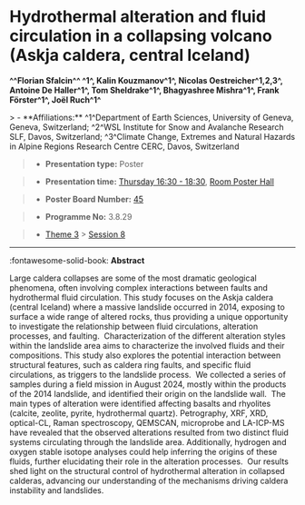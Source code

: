 # Hydrothermal alteration and fluid circulation in a collapsing volcano (Askja caldera, central Iceland)

**^^Florian Sfalcin^^ ^1^, Kalin Kouzmanov^1^, Nicolas Oestreicher^1,2,3^, Antoine De Haller^1^, Tom Sheldrake^1^, Bhagyashree Mishra^1^, Frank Förster^1^, Joël Ruch^1^**

<!-- more -->> - **Affiliations:** ^1^Department of Earth Sciences, University of Geneva, Geneva, Switzerland; ^2^WSL Institute for Snow and Avalanche Research SLF, Davos, Switzerland; ^3^Climate Change, Extremes and Natural Hazards in Alpine Regions Research Centre CERC, Davos, Switzerland

> - **Presentation type:** Poster

> - **Presentation time:** [Thursday 16:30 - 18:30](../sessions_comparison.md#__tabbed_3_6), [Room Poster Hall](../maps_venue.md#__tabbed_1_1)

> - **Poster Board Number:** [45](../map_poster_boards.md#thursday)

> - **Programme No:** 3.8.29

> - [Theme 3](../theme3.md) > [Session 8](../sessions/session-3-8.md)

--- 

:fontawesome-solid-book: **Abstract**

Large caldera collapses are some of the most dramatic geological phenomena, often involving complex interactions between faults and hydrothermal fluid circulation. This study focuses on the Askja caldera (central Iceland) where a massive landslide occurred in 2014, exposing to surface a wide range of altered rocks, thus providing a unique opportunity to investigate the relationship between fluid circulations, alteration processes, and faulting. 
Characterization of the different alteration styles within the landslide area aims to characterize the involved fluids and their compositions. This study also explores the potential interaction between structural features, such as caldera ring faults, and specific fluid circulations, as triggers to the landslide process. 
We collected a series of samples during a field mission in August 2024, mostly within the products of the 2014 landslide, and identified their origin on the landslide wall.  The main types of alteration were identified affecting basalts and rhyolites (calcite, zeolite, pyrite, hydrothermal quartz). Petrography, XRF, XRD, optical-CL, Raman spectroscopy, QEMSCAN, microprobe and LA-ICP-MS have revealed that the observed alterations resulted from two distinct fluid systems circulating through the landslide area. Additionally, hydrogen and oxygen stable isotope analyses could help inferring the origins of these fluids, further elucidating their role in the alteration processes. 
Our results shed light on the structural control of hydrothermal alteration in collapsed calderas, advancing our understanding of the mechanisms driving caldera instability and landslides.

